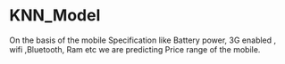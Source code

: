 # KNN_Model

On the basis of the mobile Specification like Battery power, 3G enabled , wifi ,Bluetooth, Ram etc we are predicting Price range of the mobile.
